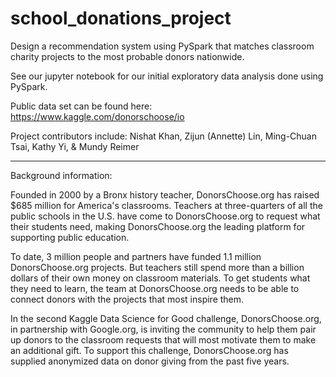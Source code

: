 # school_donations_project
Design a recommendation system using PySpark that matches classroom charity projects to the most probable donors nationwide.

See our jupyter notebook for our initial exploratory data analysis done using PySpark.

Public data set can be found here:  https://www.kaggle.com/donorschoose/io

Project contributors include: Nishat Khan, Zijun (Annette) Lin, Ming-Chuan Tsai, Kathy Yi, & Mundy Reimer

---
Background information:

Founded in 2000 by a Bronx history teacher, DonorsChoose.org has raised $685 million for America's classrooms. Teachers at three-quarters of all the public schools in the U.S. have come to DonorsChoose.org to request what their students need, making DonorsChoose.org the leading platform for supporting public education.

To date, 3 million people and partners have funded 1.1 million DonorsChoose.org projects. But teachers still spend more than a billion dollars of their own money on classroom materials. To get students what they need to learn, the team at DonorsChoose.org needs to be able to connect donors with the projects that most inspire them.

In the second Kaggle Data Science for Good challenge, DonorsChoose.org, in partnership with Google.org, is inviting the community to help them pair up donors to the classroom requests that will most motivate them to make an additional gift. To support this challenge, DonorsChoose.org has supplied anonymized data on donor giving from the past five years.

